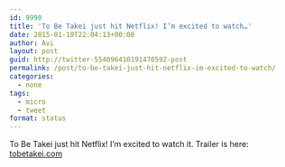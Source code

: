 ```yaml
---
id: 9990
title: 'To Be Takei just hit Netflix! I’m excited to watch…'
date: 2015-01-10T22:04:13+00:00
author: Avi
layout: post
guid: http://twitter-554096410191470592-post
permalink: /post/to-be-takei-just-hit-netflix-im-excited-to-watch/
categories:
  - none
tags:
  - micro
  - tweet
format: status
---
```

To Be Takei just hit Netflix! I’m excited to watch it. Trailer is here: [tobetakei.com](http://www.tobetakei.com/)